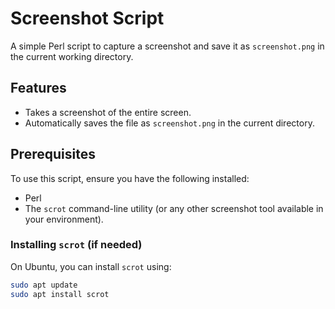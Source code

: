 # Screenshot Script

A simple Perl script to capture a screenshot and save it as `screenshot.png` in the current working directory.

## Features

- Takes a screenshot of the entire screen.
- Automatically saves the file as `screenshot.png` in the current directory.

## Prerequisites

To use this script, ensure you have the following installed:
- Perl
- The `scrot` command-line utility (or any other screenshot tool available in your environment).

### Installing `scrot` (if needed)

On Ubuntu, you can install `scrot` using:
```bash
sudo apt update
sudo apt install scrot
